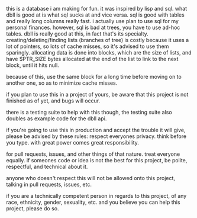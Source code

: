 this is a database i am making for fun.
it was inspired by lisp and sql.
what dbll is good at is what sql sucks at and vice versa.
sql is good with tables and really long columns really fast.
i actually use plan to use sql for my personal finances.
however, sql is bad at trees, you have to use ad-hoc tables.
dbll is really good at this, in fact that's its specialty.
creating/deleting/finding lists (branches of tree) is costly because it uses a lot of pointers, so lots of cache misses, so it's advised to use them sparingly.
allocating data is done into blocks, which are the size of lists, and have $PTR_SIZE bytes allocated at the end of the list to link to the next block, until it hits null.

because of this, use the same block for a long time before moving on to another one, so as to minimize cache misses.

if you plan to use this in a project of yours, be aware that this project is not finished as of yet, and bugs will occur.

there is a testing suite to help with this though, the testing suite also doubles as example code for the dbll api.

if you're going to use this in production and accept the trouble it will give, please be advised by these rules:
 	respect everyones privacy.
 	think before you type.
 	with great power comes great responsibility.

for pull requests, issues, and other things of that nature. treat everyone equally.
if someones code or idea is not the best for this project, be polite, respectful, and technical about it.

anyone who doesn't respect this will not be allowed onto this project, talking in pull requests, issues, etc. 

if you are a technically competent person in regards to this project, of any race, ethnicity, gender, sexuality, etc. and you believe you can help this project, please do so.

